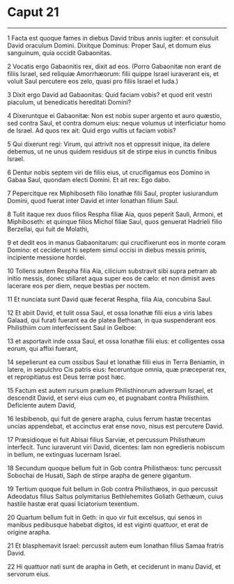 # Caput 21

***

1 Facta est quoque fames in diebus David tribus annis iugiter: et consuluit David oraculum Domini. Dixitque Dominus: Proper Saul, et domum eius sanguinum, quia occidit Gabaonitas.

2 Vocatis ergo Gabaonitis rex, dixit ad eos. (Porro Gabaonitæ non erant de filiis Israel, sed reliquiæ Amorrhæorum: filii quippe Israel iuraverant eis, et voluit Saul percutere eos zelo, quasi pro filiis Israel et Iuda.)

3 Dixit ergo David ad Gabaonitas: Quid faciam vobis? et quod erit vestri piaculum, ut benedicatis hereditati Domini?

4 Dixeruntque ei Gabaonitæ: Non est nobis super argento et auro quæstio, sed contra Saul, et contra domum eius: neque volumus ut interficiatur homo de Israel. Ad quos rex ait: Quid ergo vultis ut faciam vobis?

5 Qui dixerunt regi: Virum, qui attrivit nos et oppressit inique, ita delere debemus, ut ne unus quidem residuus sit de stirpe eius in cunctis finibus Israel.

6 Dentur nobis septem viri de filiis eius, ut crucifigamus eos Domino in Gabaa Saul, quondam electi Domini. Et ait rex: Ego dabo.

7 Pepercitque rex Miphiboseth filio Ionathæ filii Saul, propter iusiurandum Domini, quod fuerat inter David et inter Ionathan filium Saul.

8 Tulit itaque rex duos filios Respha filiæ Aia, quos peperit Sauli, Armoni, et Miphiboseth: et quinque filios Michol filiæ Saul, quos genuerat Hadrieli filio Berzellai, qui fuit de Molathi,

9 et dedit eos in manus Gabaonitarum: qui crucifixerunt eos in monte coram Domino: et ceciderunt hi septem simul occisi in diebus messis primis, incipiente messione hordei.

10 Tollens autem Respha filia Aia, cilicium substravit sibi supra petram ab initio messis, donec stillaret aqua super eos de cælo: et non dimisit aves lacerare eos per diem, neque bestias per noctem.

11 Et nunciata sunt David quæ fecerat Respha, filia Aia, concubina Saul.

12 Et abiit David, et tulit ossa Saul, et ossa Ionathæ filii eius a viris Iabes Galaad, qui furati fuerant ea de platea Bethsan, in qua suspenderant eos Philisthiim cum interfecissent Saul in Gelboe:

13 et asportavit inde ossa Saul, et ossa Ionathæ filii eius: et colligentes ossa eorum, qui affixi fuerant,

14 sepelierunt ea cum ossibus Saul et Ionathæ filii eius in Terra Beniamin, in latere, in sepulchro Cis patris eius: feceruntque omnia, quæ præceperat rex, et repropitiatus est Deus terræ post hæc.

15 Factum est autem rursum prælium Philisthinorum adversum Israel, et descendit David, et servi eius cum eo, et pugnabant contra Philisthiim. Deficiente autem David,

16 Iesbibenob, qui fuit de genere arapha, cuius ferrum hastæ trecentas uncias appendebat, et accinctus erat ense novo, nisus est percutere David.

17 Præsidioque ei fuit Abisai filius Sarviæ, et percussum Philisthæum interfecit. Tunc iuraverunt viri David, dicentes: Iam non egredieris nobiscum in bellum, ne extinguas lucernam Israel.

18 Secundum quoque bellum fuit in Gob contra Philisthæos: tunc percussit Sobochai de Husati, Saph de stirpe arapha de genere gigantum.

19 Tertium quoque fuit bellum in Gob contra Philisthæos, in quo percussit Adeodatus filius Saltus polymitarius Bethlehemites Goliath Gethæum, cuius hastile hastæ erat quasi liciatorium texentium.

20 Quartum bellum fuit in Geth: in quo vir fuit excelsus, qui senos in manibus pedibusque habebat digitos, id est viginti quattuor, et erat de origine arapha.

21 Et blasphemavit Israel: percussit autem eum Ionathan filius Samaa fratris David.

22 Hi quattuor nati sunt de arapha in Geth, et ceciderunt in manu David, et servorum eius.

